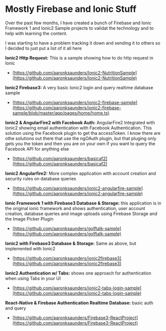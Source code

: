 # Mostly Firebase and Ionic Stuff

Over the past few months,  I have created a bunch of Firebase and Ionic Framework 1 and Ionic2 Sample projects to validat the technology and to help with learning the content.

I was starting to have a problem tracking it down and sending it to others so I decided to just put a list of it all here

**Ionic2 Http Request:** This is a sample showing how to do http request in Ionic
- [https://github.com/aaronksaunders/Ionic2-NutritionSample](https://github.com/aaronksaunders/Ionic2-NutritionSample)

**Ionic2 Firebase3:** A very basic Ionic2 login and query realtime database sample
- [https://github.com/aaronksaunders/ionic2-firebase-sample](https://github.com/aaronksaunders/ionic2-firebase-sample/blob/master/app/pages/home/home.ts)

**Ionic2 & AngularFire2 with Facebook Auth:** AngularFire2 Integrated with Ionic2 showing email authentication with Facebook Authentication. This solution using the Facebook plugin to get tha accessToken.
I know there are othe solutions out there that use the ngOAuth plugin, but that pluging only gets you the token and then you are on your own if you want to query the Facebook API for anything else
- [https://github.com/aaronksaunders/basicaf2](https://github.com/aaronksaunders/basicaf2)

**Ionic2 Angularfire2:** More complex application with account creation and security rules on database queries
- [https://github.com/aaronksaunders/ionic2-angularfire-sample](https://github.com/aaronksaunders/ionic2-angularfire-sample)

**Ionic Framework 1 with Firebase3 Database & Storage:** this application is in the original ionic framework and shows authentication, user account creation, database queries and image uploads using Firebase Storage and the Image Picker Plugin
- [https://github.com/aaronksaunders/golftalk-sample](https://github.com/aaronksaunders/golftalk-sample)

**Ionic2 with Firebase3 Database & Storage:** Same as above, but implemented with Ionic2
- [https://github.com/aaronksaunders/ionic2firebase3](https://github.com/aaronksaunders/ionic2firebase3)

**Ionic2 Authentication w/ Tabs:** shows one approach for authentication when using Tabs in your UI
- [https://github.com/aaronksaunders/ionic2-tabs-login-sample](https://github.com/aaronksaunders/ionic2-tabs-login-sample)

**React-Native & Firebase Authentication Realtime Database:** basic auth and query
- [https://github.com/aaronksaunders/Firebase3-ReactProject](https://github.com/aaronksaunders/Firebase3-ReactProject)
